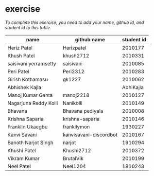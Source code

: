 # exercise
*To complete this exercise, you need to add your name, github id, and student id to this table.*


|name|github name|student id|
|----|-----|----|
|Heriz Patel|Herizpatel|2010177|
|Khush Patel|khush2712|2010331|
|saisivani yerramsetty|saisivani|2010085|
|Peri Patel | Peri2312|2010283
|Girish Kothamasu|gk1227|2010062|
|Abhishek Kajla||AbhiKajla|1930453|
|Manoj Kumar Ganta|manoj2218|2010127|
|Nagarjuna Reddy Kolli|Nanikolli|2010149|
|Bhavana|Bhavana pediyala|2010008|
|Krishna Saparia|krishna-saparia|2010146
|Franklin Ukaegbu|frankilymon|1930227|
|Kanvi Savani|kanvisavani-discordbot|2010167|
|Banoth Narjot Singh|narjot|1910294|
|Khushi Patel|Khushi2712|2010372|
|Vikram Kumar|BrutalVik|2010199|
|Neel Patel|Neel1204|1910243|
